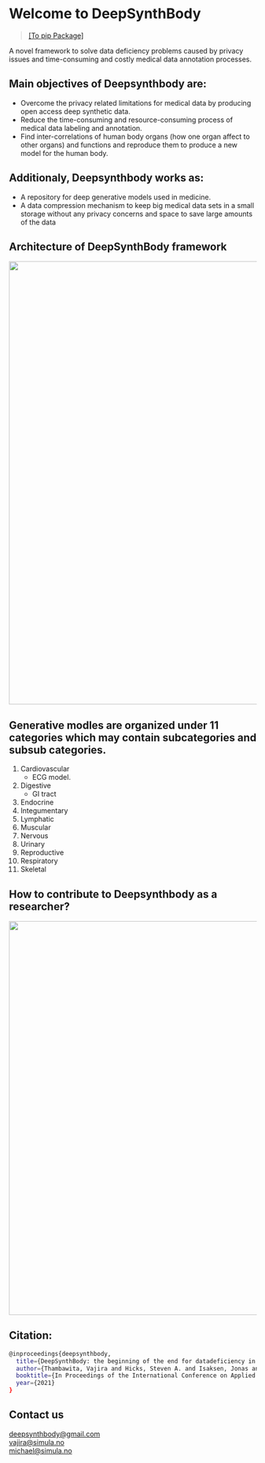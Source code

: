 
# Welcome to DeepSynthBody

>[[To pip Package]](https://pypi.org/project/deepsynthbody/)

A novel framework to solve data deficiency problems caused by privacy issues and time-consuming and costly medical data annotation processes.

## Main objectives of Deepsynthbody are:
* Overcome the privacy related limitations for medical data by producing open access deep synthetic data.
* Reduce the time-consuming and resource-consuming process of medical data labeling and annotation.
* Find inter-correlations of human body organs (how one organ affect to other organs) and functions and reproduce them to produce a new model for the human body.

## Additionaly, Deepsynthbody works as:
* A repository for deep generative models used in medicine.
* A data compression mechanism to keep big medical data sets in a small storage without any privacy concerns and space to save large amounts of the data

## Architecture of DeepSynthBody framework
<img src="https://deepsynthbody.org/images/deepfakebody-extended-flow-v2.png" width="900" />

## Generative modles are organized under 11 categories which may contain subcategories and subsub categories.
1. Cardiovascular
   - ECG model.
2. Digestive 
   - GI tract
3. Endocrine
4. Integumentary
5. Lymphatic
6. Muscular
7. Nervous
8. Urinary
9. Reproductive
10. Respiratory
11. Skeletal


## How to contribute to Deepsynthbody as a researcher?
<img src="https://deepsynthbody.org/images/deepfakebody-end-user-functional-flow.png" width="800" />

## Citation:
```bash
@inproceedings{deepsynthbody,
  title={DeepSynthBody: the beginning of the end for datadeficiency in medicine},
  author={Thambawita, Vajira and Hicks, Steven A. and Isaksen, Jonas and Stensen, Mette Haug and Haugen, Trine B. and Kanters, Jørgen and Parasa, Sravanthi and Lange, Thomas de and Johansen, Håvard D. and Johanse, Dag and Hammer, Hugo L. and Halvorsen, P{\aa}l and Riegler, Michael A.},
  booktitle={In Proceedings of the International Conference on Applied Artificial Intelligence (ICAPAI 2021)},
  year={2021}
}
```

## Contact us
[deepsynthbody@gmail.com](deepsynthbody@gmail.com)<br />
[vajira@simula.no](vajira@simula.no)<br />
[michael@simula.no](michael@simula.no)<br />

